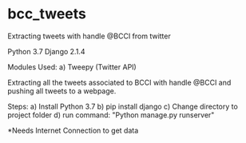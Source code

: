 # bcc_tweets
Extracting tweets with handle @BCCI from twitter

Python 3.7
Django 2.1.4

Modules Used:
a) Tweepy (Twitter API)

Extracting all the tweets associated to BCCI with handle @BCCI and pushing all tweets to a webpage.

Steps:
a) Install Python 3.7
b) pip install django
c) Change directory to project folder
d) run command: "Python manage.py runserver"

*Needs Internet Connection to get data
